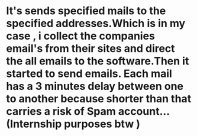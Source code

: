 # It's sends specified mails to the specified addresses.Which is in my case , i collect the companies email's from their sites and direct the all emails to the software.Then it started to send emails. Each mail has a 3 minutes delay between one to another because shorter than that carries a risk of Spam account...(Internship purposes btw )
